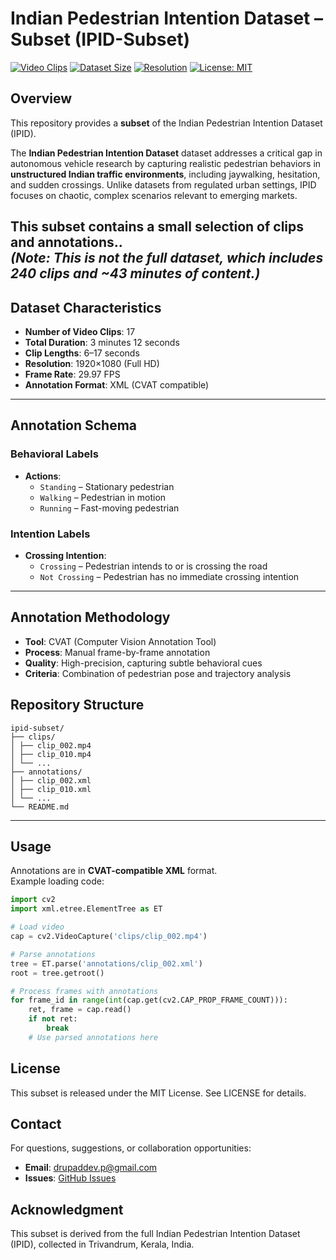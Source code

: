 # Indian Pedestrian Intention Dataset – Subset (IPID-Subset)

[![Video Clips](https://img.shields.io/badge/Video%20Clips-17-green.svg)]()
[![Dataset Size](https://img.shields.io/badge/Dataset%20Size-3.12%20minutes-blue.svg)]()
[![Resolution](https://img.shields.io/badge/Resolution-1920x1080-red.svg)]()
[![License: MIT](https://img.shields.io/badge/License-MIT-yellow.svg)](https://opensource.org/licenses/MIT)

## Overview
This repository provides a **subset** of the Indian Pedestrian Intention Dataset (IPID).  

The **Indian Pedestrian Intention Dataset** dataset addresses a critical gap in autonomous vehicle research by capturing realistic pedestrian behaviors in **unstructured Indian traffic environments**, including jaywalking, hesitation, and sudden crossings. Unlike datasets from regulated urban settings, IPID focuses on chaotic, complex scenarios relevant to emerging markets.  

This subset contains a small selection of clips and annotations..  
*(Note: This is not the full dataset, which includes 240 clips and ~43 minutes of content.)*
---

## Dataset Characteristics
- **Number of Video Clips**: 17  
- **Total Duration**: 3 minutes 12 seconds  
- **Clip Lengths**: 6–17 seconds  
- **Resolution**: 1920×1080 (Full HD)  
- **Frame Rate**: 29.97 FPS  
- **Annotation Format**: XML (CVAT compatible)

---

## Annotation Schema

### Behavioral Labels
- **Actions**: 
  - `Standing` – Stationary pedestrian  
  - `Walking` – Pedestrian in motion  
  - `Running` – Fast-moving pedestrian  

### Intention Labels
- **Crossing Intention**:
  - `Crossing` – Pedestrian intends to or is crossing the road  
  - `Not Crossing` – Pedestrian has no immediate crossing intention  

---

## Annotation Methodology
- **Tool**: CVAT (Computer Vision Annotation Tool)  
- **Process**: Manual frame-by-frame annotation  
- **Quality**: High-precision, capturing subtle behavioral cues  
- **Criteria**: Combination of pedestrian pose and trajectory analysis  

## Repository Structure
```
ipid-subset/
├── clips/
│ ├── clip_002.mp4
│ ├── clip_010.mp4
│ └── ...
├── annotations/
│ ├── clip_002.xml
│ ├── clip_010.xml
│ └── ...
└── README.md
```

---


## Usage

Annotations are in **CVAT-compatible XML** format.  
Example loading code:

```python
import cv2
import xml.etree.ElementTree as ET

# Load video
cap = cv2.VideoCapture('clips/clip_002.mp4')

# Parse annotations
tree = ET.parse('annotations/clip_002.xml')
root = tree.getroot()

# Process frames with annotations
for frame_id in range(int(cap.get(cv2.CAP_PROP_FRAME_COUNT))):
    ret, frame = cap.read()
    if not ret:
        break
    # Use parsed annotations here
```

## License
This subset is released under the MIT License. See LICENSE for details.

## Contact
For questions, suggestions, or collaboration opportunities:
- **Email**: drupaddev.p@gmail.com
- **Issues**: [GitHub Issues](https://github.com/Drupad-DeV/Indian-Pedestrian-Intention-Dataset/issues) 

## Acknowledgment
This subset is derived from the full Indian Pedestrian Intention Dataset (IPID), collected in Trivandrum, Kerala, India.

